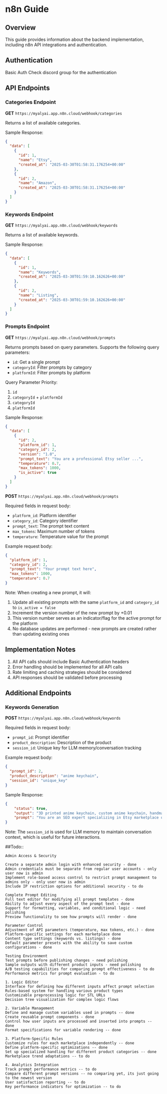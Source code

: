 # n8n Guide

## Overview
This guide provides information about the backend implementation, including n8n API integrations and authentication.

## Authentication
Basic Auth
Check discord group for the authentication

## API Endpoints

### Categories Endpoint
**GET** `https://myalyai.app.n8n.cloud/webhook/categories`

Returns a list of available categories.

Sample Response:
```json
{
  "data": [
    {
      "id": 1,
      "name": "Etsy",
      "created_at": "2025-03-30T01:58:31.176254+00:00"
    },
    {
      "id": 2,
      "name": "Amazon",
      "created_at": "2025-03-30T01:58:31.176254+00:00"
    }
  ]
}
```

### Keywords Endpoint
**GET** `https://myalyai.app.n8n.cloud/webhook/keywords`

Returns a list of available keywords.

Sample Response:
```json
{
  "data": [
    {
      "id": 1,
      "name": "Keywords",
      "created_at": "2025-03-30T01:59:10.162626+00:00"
    },
    {
      "id": 2,
      "name": "Listing",
      "created_at": "2025-03-30T01:59:10.162626+00:00"
    }
  ]
}
```

### Prompts Endpoint
**GET** `https://myalyai.app.n8n.cloud/webhook/prompts`

Returns prompts based on query parameters. Supports the following query parameters:
- `id`: Get a single prompt
- `categoryId`: Filter prompts by category
- `platformId`: Filter prompts by platform

Query Parameter Priority:
1. `id`
2. `categoryId` + `platformId`
3. `categoryId`
4. `platformId`

Sample Response:
```json
{
  "data": [
    {
      "id": 2,
      "platform_id": 1,
      "category_id": 2,
      "version": "1.0",
      "prompt_text": "You are a professional Etsy seller ...",
      "temperature": 0.7,
      "max_tokens": 1000,
      "is_active": true
    }
  ]
}
```

**POST** `https://myalyai.app.n8n.cloud/webhook/prompts`

Required fields in request body:
- `platform_id`: Platform identifier
- `category_id`: Category identifier
- `prompt_text`: The prompt text content
- `max_tokens`: Maximum number of tokens
- `temperature`: Temperature value for the prompt

Example request body:
```json
{
  "platform_id": 1,
  "category_id": 2,
  "prompt_text": "Your prompt text here",
  "max_tokens": 1000,
  "temperature": 0.7
}
```

Note: When creating a new prompt, it will:
1. Update all existing prompts with the same `platform_id` and `category_id` to `is_active = false`
2. Increment the version number of the new prompt by +0.01
3. This version number serves as an indicator/flag for the active prompt for the platform
4. No database updates are performed - new prompts are created rather than updating existing ones

## Implementation Notes

1. All API calls should include Basic Authentication headers
2. Error handling should be implemented for all API calls
3. Rate limiting and caching strategies should be considered
4. API responses should be validated before processing

## Additional Endpoints

### Keywords Generation
**POST** `https://myalyai.app.n8n.cloud/webhook/keywords`

Required fields in request body:
- `prompt_id`: Prompt identifier
- `product_description`: Description of the product
- `session_id`: Unique key for LLM memory/conversation tracking

Example request body:
```json
{
  "prompt_id": 2,
  "product_description": "anime keychain",
  "session_id": "unique_key"
}
```

Sample Response:
```json
{
    "status": true,
    "output": "3D printed anime keychain, custom anime keychain, handmade anime accessory, personalized manga keychain....",
    "prompt": "You are an SEO expert specializing in Etsy marketplace optimization for 3D printed products. Generate a list of 15-20 highly relevant, SEO-optimized keywords for the following 3D printed product: anime keychain. Focus on keywords that Etsy shoppers would use to find this type of item. Include a mix of short-tail and long-tail keywords. Prioritize keywords that highlight the handmade, unique nature of the item, as Etsy shoppers value these qualities. Format your response as a comma-separated list with no numbering or bullets."
}
```

Note: The `session_id` is used for LLM memory to maintain conversation context, which is useful for future interactions.



##Todo::
``` 
Admin Access & Security

Create a separate admin login with enhanced security - done
Admin credentials must be separate from regular user accounts - only user now is admin
Implement role-based access control to restrict prompt management to admins only - only user now is admin
Include IP restriction options for additional security - to do

Complete Prompt Editing
Full text editor for modifying all prompt templates - done
Ability to adjust every aspect of the prompt text - done
Support for formatting, variables, and conditional logic - need polishing
Preview functionality to see how prompts will render - done

Parameter Control
Adjustment of API parameters (temperature, max tokens, etc.) - done
Platform-specific settings for each marketplace done
Content type settings (keywords vs. listings) - done
Default parameter presets with the ability to save custom configurations - done

Testing Environment
Test prompts before publishing changes - need polishing
Sample outputs with different product inputs - need polishing
A/B testing capabilities for comparing prompt effectiveness - to do
Performance metrics for prompt evaluation - to do

1. Logic Editor
Interface for defining how different inputs affect prompt selection
Rules-based system for handling various product types
Customizable preprocessing logic for STL URLs
Decision tree visualization for complex logic flows

2. Variable Management
Define and manage custom variables used in prompts -- done
Create reusable prompt components - done
Control how user inputs are processed and inserted into prompts -- done
Format specifications for variable rendering -- done

3. Platform-Specific Rules
Customize rules for each marketplace independently -- done
Define platform-specific optimizations -- done
Set up specialized handling for different product categories -- done
Marketplace trend adaptations -- to do

4. Analytics Integration
Track prompt performance metrics -- to do
Compare different prompt versions -- no comparing yet, its just going to the newest version
User satisfaction reporting -- to do
Key performance indicators for optimization -- to do
```